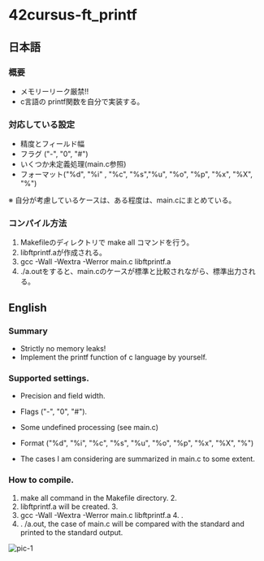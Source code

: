 # 42cursus-ft_printf

## 日本語
### 概要
*  メモリーリーク厳禁!!
* c言語の printf関数を自分で実装する。

### 対応している設定
* 精度とフィールド幅
* フラグ ("-", "0", "#")
* いくつか未定義処理(main.c参照)
* フォーマット("%d", "%i" , "%c", "%s","%u", "%o", "%p", "%x", "%X", "%") 

※ 自分が考慮しているケースは、ある程度は、main.cにまとめている。

### コンパイル方法
1. Makefileのディレクトリで make all コマンドを行う。
2. libftprintf.aが作成される。
3. gcc -Wall -Wextra -Werror main.c libftprintf.a
4. ./a.outをすると、main.cのケースが標準と比較されながら、標準出力される。

## English
### Summary
* Strictly no memory leaks!
* Implement the printf function of c language by yourself.

### Supported settings.
* Precision and field width.
* Flags ("-", "0", "#").
* Some undefined processing (see main.c)
* Format ("%d", "%i", "%c", "%s", "%u", "%o", "%p", "%x", "%X", "%") 

* The cases I am considering are summarized in main.c to some extent.

### How to compile.
1. make all command in the Makefile directory. 2.
2. libftprintf.a will be created. 3.
3. gcc -Wall -Wextra -Werror main.c libftprintf.a 4. .
4. . /a.out, the case of main.c will be compared with the standard and printed to the standard output.

![pic-1](https://i.gyazo.com/881aae3c7d27c64d713c370a4c53d36f.png)
